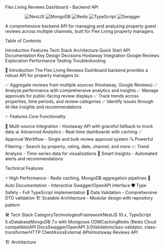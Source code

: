 Flex Living Reviews Dashboard - Backend API
<p align="center">
  <img src="https://img.shields.io/badge/NestJS-E0234E?style=for-the-badge&logo=nestjs&logoColor=white" alt="NestJS" />
  <img src="https://img.shields.io/badge/MongoDB-47A248?style=for-the-badge&logo=mongodb&logoColor=white" alt="MongoDB" />
  <img src="https://img.shields.io/badge/Redis-DC382D?style=for-the-badge&logo=redis&logoColor=white" alt="Redis" />
  <img src="https://img.shields.io/badge/TypeScript-3178C6?style=for-the-badge&logo=typescript&logoColor=white" alt="TypeScript" />
  <img src="https://img.shields.io/badge/Swagger-85EA2D?style=for-the-badge&logo=swagger&logoColor=black" alt="Swagger" />
</p>

A comprehensive backend API for managing and analyzing property guest reviews across multiple channels, built for Flex Living property managers.

 Table of Contents

Introduction
Features
Tech Stack
Architecture
Quick Start
API Documentation
Key Design Decisions
Hostaway Integration
Google Reviews Exploration
Performance
Testing
Troubleshooting


🎯 Introduction
The Flex Living Reviews Dashboard backend provides a robust API for property managers to:

✅ Aggregate reviews from multiple sources (Hostaway, Google Reviews)
✅ Analyze performance with comprehensive analytics and insights
✅ Manage approvals for public-facing review displays
✅ Track trends across properties, time periods, and review categories
✅ Identify issues through AI-like insights and recommendations


✨ Features
Core Functionality

🔄 Multi-source Integration - Hostaway API with graceful fallback to mock data
📊 Advanced Analytics - Real-time dashboards with caching
✅ Approval Workflow - Single and bulk review approval system
🔍 Powerful Filtering - Search by property, rating, date, channel, and more
📈 Trend Analysis - Time-series data for visualizations
🎯 Smart Insights - Automated alerts and recommendations

Technical Features

⚡ High Performance - Redis caching, MongoDB aggregation pipelines
📝 Auto Documentation - Interactive Swagger/OpenAPI interface
🛡️ Type Safety - Full TypeScript implementation
🔐 Data Validation - Comprehensive DTO validation
🏗️ Scalable Architecture - Modular design with repository pattern

🛠 Tech Stack
CategoryTechnologiesFrameworkNestJS 10.x, TypeScript 5.xDatabaseMongoDB 7.x with Mongoose ODMCachingRedis (Redis Cloud compatible)API DocsSwagger/OpenAPI 3.0Validationclass-validator, class-transformerHTTP ClientAxiosExternal APIsHostaway Reviews API

🏗 Architecture
